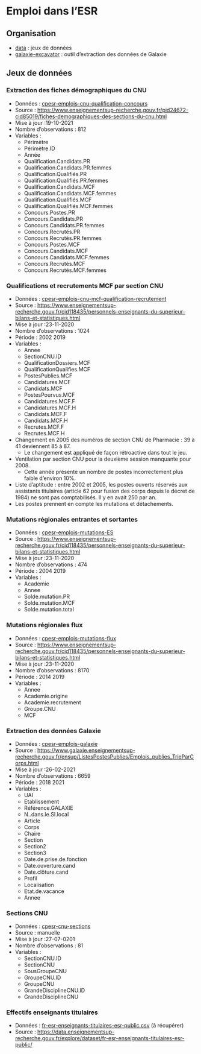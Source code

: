 Emploi dans l’ESR
================

## Organisation

-   [data](data/) : jeux de données
-   [galaxie-excavator](galaxie-excavator/) : outil d’extraction des
    données de Galaxie

## Jeux de données

### Extraction des fiches démographiques du CNU

-   Données :
    [cpesr-emplois-cnu-qualification-concours](data/cpesr-emplois-cnu-qualification-concours.csv)
-   Source :
    <https://www.enseignementsup-recherche.gouv.fr/pid24672-cid85019/fiches-demographiques-des-sections-du-cnu.html>
-   Mise à jour :19-10-2021
-   Nombre d’observations : 812
-   Variables :
    -   Périmètre
    -   Périmètre.ID
    -   Année
    -   Qualification.Candidats.PR
    -   Qualification.Candidats.PR.femmes
    -   Qualification.Qualifiés.PR
    -   Qualification.Qualifiés.PR.femmes
    -   Qualification.Candidats.MCF
    -   Qualification.Candidats.MCF.femmes
    -   Qualification.Qualifiés.MCF
    -   Qualification.Qualifiés.MCF.femmes
    -   Concours.Postes.PR
    -   Concours.Candidats.PR
    -   Concours.Candidats.PR.femmes
    -   Concours.Recrutés.PR
    -   Concours.Recrutés.PR.femmes
    -   Concours.Postes.MCF
    -   Concours.Candidats.MCF
    -   Concours.Candidats.MCF.femmes
    -   Concours.Recrutés.MCF
    -   Concours.Recrutés.MCF.femmes

### Qualifications et recrutements MCF par section CNU

-   Données :
    [cpesr-emplois-cnu-mcf-qualification-recrutement](data/cpesr-emplois-cnu-mcf-qualification-recrutement.csv)
-   Source :
    <https://www.enseignementsup-recherche.gouv.fr/cid118435/personnels-enseignants-du-superieur-bilans-et-statistiques.html>
-   Mise à jour :23-11-2020
-   Nombre d’observations : 1024
-   Période : 2002 2019
-   Variables :
    -   Annee
    -   SectionCNU.ID
    -   QualificationDossiers.MCF
    -   QualificationQualifies.MCF
    -   PostesPublies.MCF
    -   Candidatures.MCF
    -   Candidats.MCF
    -   PostesPourvus.MCF
    -   Candidatures.MCF.F
    -   Candidatures.MCF.H
    -   Candidats.MCF.F
    -   Candidats.MCF.H
    -   Recrutes.MCF.F
    -   Recrutes.MCF.H
-   Changement en 2005 des numéros de section CNU de Pharmacie : 39 à 41
    deviennent 85 à 87.
    -   Le changement est appliqué de façon rétroactive dans tout le
        jeu.
-   Ventilation par section CNU pour la deuxième session manquante
    pour 2008.
    -   Cette année présente un nombre de postes incorrectement plus
        faible d’environ 10%.
-   Liste d’aptitude : entre 2002 et 2005, les postes ouverts réservés
    aux assistants titulaires (article 62 pour fusion des corps depuis
    le décret de 1984) ne sont pas comptabilisés. Il y en avait 250 par
    an.
-   Les postes prennent en compte les mutations et détachements.

### Mutations régionales entrantes et sortantes

-   Données :
    [cpesr-emplois-mutations-ES](data/cpesr-emplois-mutations-ES.csv)
-   Source :
    <https://www.enseignementsup-recherche.gouv.fr/cid118435/personnels-enseignants-du-superieur-bilans-et-statistiques.html>
-   Mise à jour :23-11-2020
-   Nombre d’observations : 474
-   Période : 2004 2019
-   Variables :
    -   Academie
    -   Annee
    -   Solde.mutation.PR
    -   Solde.mutation.MCF
    -   Solde.mutation.total

### Mutations régionales flux

-   Données :
    [cpesr-emplois-mutations-flux](data/cpesr-emplois-mutations-flux.csv)
-   Source :
    <https://www.enseignementsup-recherche.gouv.fr/cid118435/personnels-enseignants-du-superieur-bilans-et-statistiques.html>
-   Mise à jour :23-11-2020
-   Nombre d’observations : 8170
-   Période : 2014 2019
-   Variables :
    -   Annee
    -   Academie.origine
    -   Academie.recrutement
    -   Groupe.CNU
    -   MCF

### Extraction des données Galaxie

-   Données : [cpesr-emplois-galaxie](data/cpesr-emplois-galaxie.csv)
-   Source :
    <https://www.galaxie.enseignementsup-recherche.gouv.fr/ensup/ListesPostesPublies/Emplois_publies_TrieParCorps.html>
-   Mise à jour :26-02-2021
-   Nombre d’observations : 6659
-   Période : 2018 2021
-   Variables :
    -   UAI
    -   Etablissement
    -   Référence.GALAXIE
    -   N..dans.le.SI.local
    -   Article
    -   Corps
    -   Chaire
    -   Section
    -   Section2
    -   Section3
    -   Date.de.prise.de.fonction
    -   Date.ouverture.cand
    -   Date.clôture.cand
    -   Profil
    -   Localisation
    -   Etat.de.vacance
    -   Annee

### Sections CNU

-   Données : [cpesr-cnu-sections](data/cpesr-cnu-sections.csv)
-   Source : manuelle
-   Mise à jour :27-07-0201
-   Nombre d’observations : 81
-   Variables :
    -   SectionCNU.ID
    -   SectionCNU
    -   SousGroupeCNU
    -   GroupeCNU.ID
    -   GroupeCNU
    -   GrandeDisciplineCNU.ID
    -   GrandeDisciplineCNU

### Effectifs enseignants titulaires

-   Données :
    [fr-esr-enseignants-titulaires-esr-public.csv](https://data.enseignementsup-recherche.gouv.fr/explore/dataset/fr-esr-enseignants-titulaires-esr-public/download/?format=csv&timezone=Europe/Berlin&lang=fr&use_labels_for_header=true&csv_separator=%3B)
    (à récupérer)
-   Source :
    <https://data.enseignementsup-recherche.gouv.fr/explore/dataset/fr-esr-enseignants-titulaires-esr-public/>
